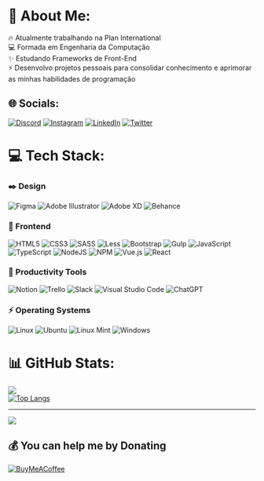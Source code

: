 # 💫 About Me:
🔥 Atualmente trabalhando na Plan International<br>💻 Formada em Engenharia da Computação<br>✨ Estudando Frameworks de Front-End<br>⚡ Desenvolvo projetos pessoais para consolidar conhecimento e aprimorar as minhas habilidades de programação


## 🌐 Socials:
[![Discord](https://img.shields.io/badge/Discord-%237289DA.svg?logo=discord&logoColor=white)](https://discord.gg/jul1anaportela#2533) [![Instagram](https://img.shields.io/badge/Instagram-%23E4405F.svg?logo=Instagram&logoColor=white)](https://instagram.com/jul1anaportela) [![LinkedIn](https://img.shields.io/badge/LinkedIn-%230077B5.svg?logo=linkedin&logoColor=white)](https://linkedin.com/in/https://www.linkedin.com/in/jul1anaportela/) [![Twitter](https://img.shields.io/badge/Twitter-%231DA1F2.svg?logo=Twitter&logoColor=white)](https://twitter.com/jul1anaportela) 

# 💻 Tech Stack:

### ✒️ Design
![Figma](https://img.shields.io/badge/Figma-553982?style=for-the-badge&logo=figma&logoColor=white)
![Adobe Illustrator](https://img.shields.io/badge/Adobe%20Illustrator-386641?style=for-the-badge&logo=adobeillustrator&logoColor=white)
![Adobe XD](https://img.shields.io/badge/Adobe%20XD-553982?style=for-the-badge&logo=Adobe%20XD&logoColor=white)
![Behance](https://img.shields.io/badge/Behance-386641?style=for-the-badge&logo=behance&logoColor=white)

### 🚀 Frontend
![HTML5](https://img.shields.io/badge/HTML5-386641?style=for-the-badge&logo=html5&logoColor=white)
![CSS3](https://img.shields.io/badge/CSS3-553982?style=for-the-badge&logo=css3&logoColor=white)
![SASS](https://img.shields.io/badge/SASS-386641?style=for-the-badge&logo=SASS&logoColor=white)
![Less](https://img.shields.io/badge/Less-553982?style=for-the-badge&logo=less&logoColor=white)
![Bootstrap](https://img.shields.io/badge/Bootstrap-386641?style=for-the-badge&logo=bootstrap&logoColor=white)
![Gulp](https://img.shields.io/badge/GULP-553982?style=for-the-badge&logo=gulp&logoColor=white)
![JavaScript](https://img.shields.io/badge/JavaScript-386641?style=for-the-badge&logo=javascript&logoColor=%23F7DF1E)
![TypeScript](https://img.shields.io/badge/TypeScript-553982?style=for-the-badge&logo=typescript&logoColor=white)
![NodeJS](https://img.shields.io/badge/NodeJS-386641?style=for-the-badge&logo=node.js&logoColor=white)
![NPM](https://img.shields.io/badge/NPM-553982?style=for-the-badge&logo=npm&logoColor=white)
![Vue.js](https://img.shields.io/badge/Vue.js-386641?style=for-the-badge&logo=vuedotjs&logoColor=%234FC08D)
![React](https://img.shields.io/badge/React-553982?style=for-the-badge&logo=react&logoColor=%2361DAFB)

### 🔖 Productivity Tools
![Notion](https://img.shields.io/badge/Notion-553982?style=for-the-badge&logo=notion&logoColor=white)
![Trello](https://img.shields.io/badge/Trello-386641?style=for-the-badge&logo=Trello&logoColor=white)
![Slack](https://img.shields.io/badge/Slack-553982?style=for-the-badge&logo=slack&logoColor=white)
![Visual Studio Code](https://img.shields.io/badge/Visual%20Studio%20Code-386641?style=for-the-badge&logo=visual-studio-code&logoColor=white)
![ChatGPT](https://img.shields.io/badge/ChatGPT-553982?style=for-the-badge&logo=openai&logoColor=white)

### ⚡ Operating Systems
![Linux](https://img.shields.io/badge/Linux-386641?style=for-the-badge&logo=linux&logoColor=white)
![Ubuntu](https://img.shields.io/badge/Ubuntu-553982?style=for-the-badge&logo=ubuntu&logoColor=white)
![Linux Mint](https://img.shields.io/badge/Linux%20Mint-386641?style=for-the-badge&logo=Linux%20Mint&logoColor=white)
![Windows](https://img.shields.io/badge/Windows-553982?style=for-the-badge&logo=windows&logoColor=white)
# 📊 GitHub Stats:

![](https://github-readme-streak-stats.herokuapp.com/?user=jul1anaportela&theme=dark&hide_border=false)<br/>
[![Top Langs](https://github-readme-stats.vercel.app/api/top-langs/?username=jul1anaportela&theme=dark&hide_border=false)](https://github.com/anuraghazra/github-readme-stats)<br/>


---
[![](https://visitcount.itsvg.in/api?id=jul1anaportela&icon=0&color=0)](https://visitcount.itsvg.in)

  ## 💰 You can help me by Donating
  [![BuyMeACoffee](https://img.shields.io/badge/Buy%20Me%20a%20Coffee-ffdd00?style=for-the-badge&logo=buy-me-a-coffee&logoColor=black)](https://buymeacoffee.com/https://www.buymeacoffee.com/jul1anaportela) 

  
<!-- Proudly created with GPRM ( https://gprm.itsvg.in ) -->

